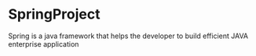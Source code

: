 # SpringProject
Spring is a java framework that helps the developer to build efficient JAVA enterprise application
